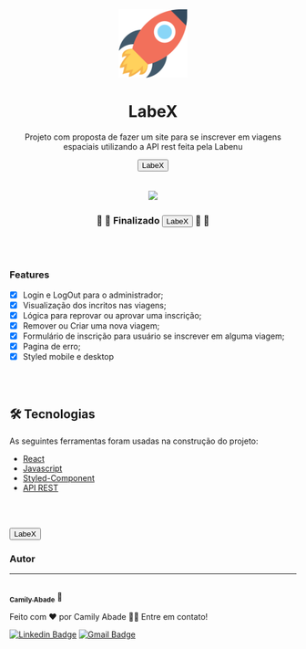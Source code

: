 <div Align='center'>
  <img src='./public/rocket.png' width='120' />

  # LabeX
  <p Align="center">Projeto com proposta de fazer um site para se inscrever em viagens espaciais utilizando a API rest feita pela Labenu</p> 
  <a href="https://labex-trips.surge.sh"><button cursor='pointer'>LabeX</button></a>

</div>
<div Align='center'>
</br>
</br>
  <img src='./public/desktop.gif' heigth='120' />
</div>

<h3 Align="center"> 
	🚧 🚀 Finalizado <a href="https://labex-trips.surge.sh"><button cursor='pointer'>LabeX</button></a> 🚀 🚧 
</h3>

</br>
</br>


### Features

- [x] Login e LogOut para o administrador;
- [x] Visualização dos incritos nas viagens;
- [x] Lógica para reprovar ou aprovar uma inscrição;
- [x] Remover ou Criar uma nova viagem;
- [x] Formulário de inscrição para usuário se inscrever em alguma viagem;
- [x] Pagina de erro;
- [x] Styled mobile e desktop

</br>
</br>

## 🛠 Tecnologias

As seguintes ferramentas foram usadas na construção do projeto:

- [React](https://pt-br.reactjs.org/)
- [Javascript](https://developer.mozilla.org/pt-BR/docs/Web/JavaScript)
- [Styled-Component](https://styled-components.com/)
- [API REST](https://documenter.getpostman.com/view/9133542/TzCTZkQr)

</br>
</br>

<a href="https://labex-trips.surge.sh"><button cursor='pointer'>LabeX</button></a>

### Autor
---

<a href="https://www.linkedin.com/in/camily-abade-4a663919a/">
 <img style="border-radius: 50%;" src="https://avatars.githubusercontent.com/u/72481937?v=4" width="100px;" alt=""/>
 <br />
 <sub><b>Camily Abade</b></sub></a> <a>🚀</a>


Feito com ❤️ por Camily Abade 👋🏽 Entre em contato!

[![Linkedin Badge](https://img.shields.io/badge/-Camily-blue?style=flat-square&logo=Linkedin&logoColor=white&link=https://www.linkedin.com/in/camily-abade/)](https://www.linkedin.com/in/camily-abade-4a663919a/) 
[![Gmail Badge](https://img.shields.io/badge/-camily.abade@gmail.com-c14438?style=flat-square&logo=Gmail&logoColor=white&link=mailto:camily.abade@gmail.com)](mailto:camily.abade@gmail.com)